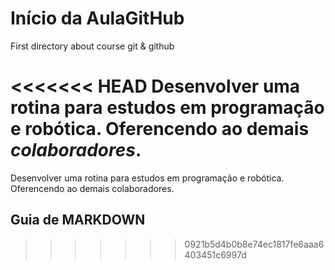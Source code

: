 # Início da AulaGitHub
 First directory about course git & github

<<<<<<< HEAD
Desenvolver uma rotina para estudos em **programação e robótica**. Oferencendo ao demais *colaboradores*. 
=======
Desenvolver uma rotina para estudos em programação e robótica. Oferencendo ao demais colaboradores. 

## Guia de MARKDOWN

>>>>>>> 0921b5d4b0b8e74ec1817fe6aaa6403451c6997d


